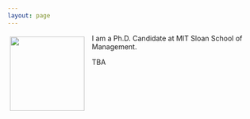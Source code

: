 ```yaml
---
layout: page
---
```


<div style="clear: both;">

  <div style="float: left;  padding: 5px 15px 5px 5px;">
    <img src="/assets/img/YBR_9632.jpeg" width="150">
  </div>

  <p>I am a Ph.D. Candidate at MIT Sloan School of Management.</p>

  <p>TBA</p>

</div>
